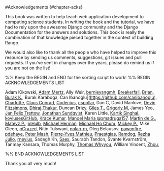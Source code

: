 #Acknowledgements {#chapter-acks}

This book was written to help teach web application development to computing science students. In writing the book and the tutorial, we have had to rely upon the awesome Django community and the Django Documentation for the answers and solutions. This book is really the combination of that knowledge pieced together in the context of building Rango. 

We would also like to thank all the people who have helped to improve this resource by sending us comments, suggestions, git issues and pull requests. If you've sent in changes over the years, please do remind us if you are not on the list! 

%% Keep the BEGIN and END for the sorting script to work!
%% BEGIN ACKNOWLEDGEMENTS LIST

Adam Kikowski,
[Adam Mertz](https://github.com/Amertz08),
Ally Weir,
[bernieyangmh](https://github.com/bernieyangmh),
[Breakerfall](https://github.com/breakerfall),
[Brian](https://github.com/flycal6),
[Burak K.](https://github.com/McMutton),
Burak Karaboga,
Can Ibanoglu](https://github.com/canibanoglu),
[Charlotte](https://github.com/Charlotteis),
[Claus Conrad](https://github.com/cconrad),
[Codenius](https://twitter.com/Codenius),
[cspollar](https://github.com/cspollar),
Dan C,
David Manlove,
[Devin Fitzsimons](https://github.com/aisflat439),
[Dhiraj Thakur](https://github.com/dhirajt),
Duncan Drizy,
[Giles T.](https://github.com/gpjt),
[Grigoriy M](https://github.com/GriMel),
James Yeo,
[Jan Felix Trettow](‏https://twitter.com/JanFelixTrettow),
[Jonathan Sundqvist](https://github.com/jonathan-s),
Karen Little,
[Kartik Singhal](https://github.com/k4rtik),
[koviusesGitHub](https://github.com/koviusesGitHub),
[Krace Kumar](https://github.com/kracekumar),
[Manoel Maria ‏@xmadruga157](https://twitter.com/xmadruga157),
[Martin de G.](https://github.com/martindegroot),
[Matevz P.](https://github.com/matonsjojc),
[mHulb](https://github.com/mHulb),
[Michael Herman](https://github.com/mjhea0),
[Michael Ho Chum](https://github.com/michaelchum),
[Mickey P.](https://github.com/mickeypash),
Mike Gleen,
[nCrazed](https://github.com/nCrazed),
Nitin Tulswani,
[nolan-m](https://github.com/nolan-m),
Oleg Belausov,
[pawonfire](https://github.com/pawonfire),
[pdehaye](https://github.com/pdehaye),
[Peter Mash](https://github.com/PeterMash),
[Pierre-Yves Mathieu](https://github.com/pywebdesign),
[Praestgias](https://github.com/praestigias),
[Ramdog](https://github.com/ramdog),
[Rezha Julio](https://github.com/kimiamania),
[rnevius](https://github.com/rnevius),
Sadegh Kh,
[Saex](https://github.com/SaeX),
Saurabh Tandon,
Svante Kvarnström,
Tanmay Kansara,
Thomas Murphy,
[Thomas Whyyou](https://twitter.com/thomaswhyyou),
William Vincent,
[Zhou](https://github.com/AugustLONG),


%% END ACKNOWLEDGEMENTS LIST

Thank you all very much!



